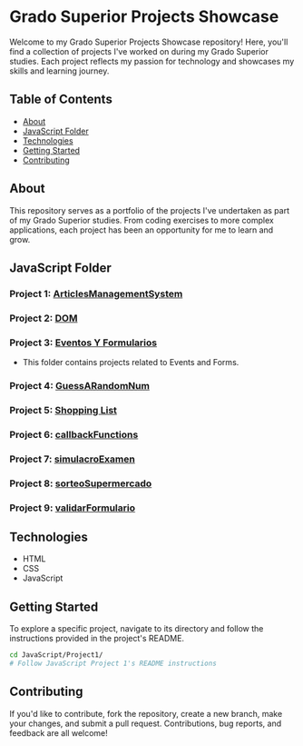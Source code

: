 # Grado Superior Projects Showcase

Welcome to my Grado Superior Projects Showcase repository! Here, you'll find a collection of projects I've worked on during my Grado Superior studies. Each project reflects my passion for technology and showcases my skills and learning journey.

## Table of Contents

- [About](#about)
- [JavaScript Folder](#javascript-folder)
- [Technologies](#technologies)
- [Getting Started](#getting-started)
- [Contributing](#contributing)

## About

This repository serves as a portfolio of the projects I've undertaken as part of my Grado Superior studies. From coding exercises to more complex applications, each project has been an opportunity for me to learn and grow.

## JavaScript Folder

### Project 1: [ArticlesManagementSystem](JavaScript/ArticlesManagementSystem/)


### Project 2: [DOM](JavaScript/DOM/)


### Project 3: [Eventos Y Formularios](JavaScript/Eventos%20y%20formularios/)
* This folder contains projects related to Events and Forms.


### Project 4: [GuessARandomNum](JavaScript/GuessARandomNum/)


### Project 5: [Shopping List](JavaScript/Shopping%20List/)


### Project 6: [callbackFunctions](JavaScript/callbackFunctions/)



### Project 7: [simulacroExamen](JavaScript/simulacroExamen/)


### Project 8: [sorteoSupermercado](JavaScript/sorteoSupermercado/)


### Project 9: [validarFormulario](JavaScript/validarFormulario/)



## Technologies

- HTML
- CSS
- JavaScript

## Getting Started

To explore a specific project, navigate to its directory and follow the instructions provided in the project's README.

```bash
cd JavaScript/Project1/
# Follow JavaScript Project 1's README instructions
```

## Contributing

If you'd like to contribute, fork the repository, create a new branch, make your changes, and submit a pull request. Contributions, bug reports, and feedback are all welcome!